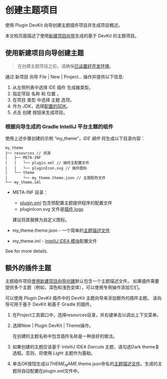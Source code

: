 <!-- Copyright 2000-2023 JetBrains s.r.o. and contributors. Use of this source code is governed by the Apache 2.0 license. -->

# 创建主题项目

<link-summary>使用 Plugin DevKit 向导创建主题插件项目并生成项目概述。</link-summary>

本文档页面描述了使用[新建项目向导](https://www.jetbrains.com/help/idea/new-project-wizard.html)生成的基于 DevKit 的主题项目。

## 使用新建项目向导创建主题

> 在创建主题项目之前，请确保[已设置好开发环境](setting_up_theme_environment.md)。

<procedure title="创建主题插件" id="create-theme">

通过 <control>新项目</control> 向导 <ui-path>File | New | Project...</ui-path> 操作并提供以下信息:
1. 从左侧列表中选择 <control>IDE 插件</control> 生成器类型。
2. 指定项目 <control>名称</control> 和 <control>位置</control> 。
3. 在项目 <control>类型</control> 中选择 <control>主题</control> 选项。
4. 作为 <control>JDK</control>，选择[配置的SDK](setting_up_theme_environment.md#intellij-sdk)。
5. 点击 <control>创建</control> 按钮来生成项目。

</procedure>

### 根据向导生成的 Gradle IntelliJ 平台主题的组件

使用上述步骤创建的示例 “my_theme”，_IDE 插件_ 将生成以下目录内容：

```text
my_theme
├── resources // 资源
│   ├── META-INF
│   │   └── plugin.xml // 插件主配置文件
│   │   └── pluginIcon.svg // 插件图标
│   └── theme
│       └── my_theme.theme.json // 主题配色文件
└── my_theme.iml
```

- <path>META-INF</path> 目录：
  - <path>[plugin.xml](plugin_configuration_file.md)</path> 包含预配置主题提供程序的配置文件
  - <path>pluginIcon.svg</path> 文件是[插件 logo](plugin_icon_file.md)

  建议将其替换为自定义图标。
- <path>my_theme.theme.json</path> - 一个简单的[主题描述文件](themes_customize.md#introduction-to-theme-description-file-syntax)
- <path>my_theme.iml</path> - [IntelliJ IDEA 模块](https://www.jetbrains.com/help/idea/creating-and-managing-modules.html)配置文件

See [](theme_structure.md) for more details.

## 额外的插件主题

主题插件项目[使用新建项目向导创建](#create-theme)默认包含一个主题描述文件。
如果插件需要提供多个主题（例如，深色和浅色变体），可以使用专用操作添加它们。

可以使用 _Plugin DevKit_ 插件中的 DevKit 主题向导来添加额外的插件主题。
该向导可用于基于 DevKit 和基于 Gradle 的插件。

<procedure title="添加主题" id="add-theme">

1. 在<control>Project</control>工具窗口中，选择<path>resources</path>目录，并右键单击以调出上下文菜单。
2. 选择<ui-path>New | Plugin DevKit | Theme</ui-path>操作。

   在创建的主题名称中包含插件名称是一种良好的做法。
3. 如果创建的主题应该基于 IntelliJ IDEA _Darcula_ 主题，请勾选<control>Dark theme</control>复选框。否则，将使用 _Light_ 主题作为基础。
4. 单击<control>OK</control>按钮生成以<path>$THEME_NAME$.theme.json</path>命名的[主题描述文件](themes_customize.md#introduction-to-theme-description-file-syntax)。生成的主题将自动配置在<path>plugin.xml</path>文件中。

</procedure>
